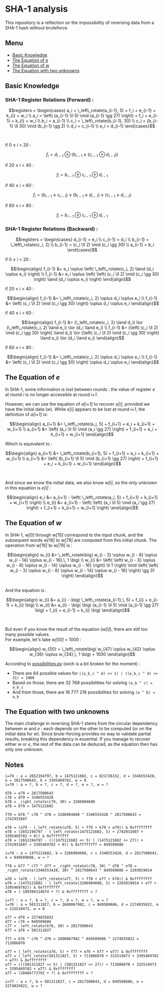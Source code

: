 # SHA-1 analysis

This repository is a reflection on the impossibility of reversing data from a SHA-1 hash without bruteforce.
## Menu
 - [Basic Knowledge](#basic-knowledge)
 - [The Equation of e](#the-equation-of-e)
 - [The Equation of w](#the-equation-of-w)
 - [The Equation with two unknowns](#the-equation-with-two-unknowns)

## Basic Knowledge

### SHA-1 Register Relations (Forward) :
```math
registers = 
\begin{cases}
a_i = \_left\_rotate(a_{i-1}, 5) + f_i + e_{i-1} + k_{i} + w_i \\
a_i = \left( (a_{i-1} \ll 5) \mid (a_{i-1} \gg 27) \right) + f_i + e_{i-1} + k_{i} + w_i \\
b_i = a_{i-1} \\
c_i = \_left\_rotate(b_{i-1}, 30) \\
c_i = (b_{i-1} \ll 30) \mid (b_{i-1} \gg 2) \\
d_i = c_{i-1} \\
e_i = d_{i-1}
\end{cases}
```
<br>

if 0 ≤ *i* < 20 :
```math
f_i = d_{i-1} \oplus \left( b_{i-1} \land (c_{i-1} \oplus d_{i-1}) \right)
```

if 20 ≤ *i* < 40 :
```math
f_i = b_{i-1} \oplus c_{i-1} \oplus d_{i-1}
```

if 40 ≤ *i* < 60 :
```math
f_i = (b_{i-1} \land c_{i-1}) \lor (b_{i-1} \land d_{i-1}) \lor (c_{i-1} \land d_{i-1})
```

if 60 ≤ *i* < 80 :
```math
f_i = b_{i-1} \oplus c_{i-1} \oplus d_{i-1}
```

### SHA-1 Register Relations (Backward) :
```math
registers =
\begin{cases}
d_{i-1} = e_i \\
c_{i-1} = d_i \\
b_{i-1} = \_left\_rotate(c_i, 2) \\
b_{i-1} = (c_i \ll 2) \mid (c_i \gg 30) \\
a_{i-1} = b_i
\end{cases}
```

if 0 ≤ *i* < 20 :
```math
\begin{align}
f_{i-1} &= e_i \oplus \left( \_left\_rotate(c_i, 2) \land (d_i \oplus e_i) \right) \\
f_{i-1} &= e_i \oplus \left( \left( (c_i \ll 2) \mid (c_i \gg 30) \right) \land (d_i \oplus e_i) \right)
\end{align}
```

if 20 ≤ *i* < 40 :
```math
\begin{align}
f_{i-1} &= \_left\_rotate(c_i, 2) \oplus d_i \oplus e_i \\
f_{i-1} &= \left( (c_i \ll 2) \mid (c_i \gg 30) \right) \oplus d_i \oplus e_i
\end{align}
```

if 40 ≤ *i* < 60 :
```math
\begin{align}
f_{i-1} &= (\_left\_rotate(c_i, 2) \land d_i) \lor (\_left\_rotate(c_i, 2) \land e_i) \lor (d_i \land e_i) \\
f_{i-1} &= (\left( (c_i \ll 2) \mid (c_i \gg 30) \right) \land d_i) \lor (\left( (c_i \ll 2) \mid (c_i \gg 30) \right) \land e_i) \lor (d_i \land e_i)
\end{align}
```

if 60 ≤ *i* < 80 :
```math
\begin{align}
f_{i-1} &= \_left\_rotate(c_i, 2) \oplus d_i \oplus e_i \\
f_{i-1} &= \left( (c_i \ll 2) \mid (c_i \gg 30) \right) \oplus d_i \oplus e_i
\end{align}
```

## The Equation of *e*

In SHA-1, some information is lost between rounds : the value of register *e* at round *i* is no longer accessible at round *i+1*.

However, we can use the equation of *a[i+1]* to recover *e[i]*, provided we have the initial data (*w*). While *e[i]* appears to be lost at round *i+1*, the definition of *a[i+1]* is:

```math
\begin{align}
a_{i+1} &= \_left\_rotate(a_i, 5) + f_{i+1} + e_i + k_{i+1} + w_{i+1} \\
a_{i+1} &= \left( (a_i \ll 5) \mid (a_i \gg 27) \right) + f_{i+1} + e_i + k_{i+1} + w_{i+1}
\end{align}
```

Which is equivalent to :

```math
\begin{align}
a_{i+1} &= \_left\_rotate(b_{i+1}, 5) + f_{i+1} + e_i + k_{i+1} + w_{i+1} \\
a_{i+1} &= \left( (b_{i+1} \ll 5) \mid (b_{i+1} \gg 27) \right) + f_{i+1} + e_i + k_{i+1} + w_{i+1}
\end{align}
```
<br>

And since we know the initial data, we also know *w[i]*, so the only unknown in this equation is *e[i]* :

```math
\begin{align}
e_i &= a_{i+1} - \left( \_left\_rotate(a_i, 5) + f_{i+1} + k_{i+1} + w_{i+1} \right) \\
e_{i} &= a_{i+1} - \left( \left( (a_i \ll 5) \mid (a_i \gg 27) \right) + f_{i+1} + k_{i+1} + w_{i+1} \right)
\end{align}
```

## The Equation of *w*

In SHA-1, *w[0]* through *w[15]* correspond to the input chunk, and the subsequent words *w[16]* to *w[79]* are computed from this initial chunk.
The operation from *w[16]* to *w[79]* is :

```math
\begin{align}
w_{i} &= \_left\_rotate\big( w_{i - 3} \oplus w_{i - 8} \oplus w_{i - 14} \oplus w_{i - 16},\, 1 \big) \\
w_{i} &= \left( \left( w_{i - 3} \oplus w_{i - 8} \oplus w_{i - 14} \oplus w_{i - 16} \right) \ll 1 \right) \mid \left( \left( w_{i - 3} \oplus w_{i - 8} \oplus w_{i - 14} \oplus w_{i - 16} \right) \gg 31 \right)
\end{align}
```
<br>
And the equation is :

```math
\begin{align}
w_{i} &= a_{i} - \big( \_left\_rotate(a_{i-1},\, 5) + f_{i} + e_{i-1} + k_{i} \big) \\
w_{i} &= a_{i} - \big( \big( (a_{i-1} \ll 5) \mid (a_{i-1} \gg 27) \big) + f_{i} + e_{i-1} + k_{i} \big)
\end{align}
```
<br>

But even if you know the result of the equation (*w[i]*), there are still too many possible values.  
For example, let's take *w[50]* = 1000 :

```math
\begin{align}
w_{50} = \_left\_rotate\big( w_{47} \oplus w_{42} \oplus w_{36} \oplus w_{34},\, 1 \big) = 1000
\end{align}
```

According to [possibilities.py](https://github.com/784c/sha1/blob/main/scripts/possibilities.py) (wich is a bit broken for the moment) :  
- There are 64 possible values for `((a_b_c ^ d) << 1) | ((a_b_c ^ d) >> 31) = 1000`
- Based on those, there are 32 768 possibilities for solving `(a_b ^ c) = a_b_c`
- And from those, there are 16 777 216 possibilities for solving `(a ^ b) = a_b`

## The Equation with two unknowns

The main challenge in reversing SHA-1 stems from the circular dependency between *w* and *e* : each depends on the other to be computed (or on the initial data for *w*). Since brute-forcing provides no way to validate partial results, breaking this dependency is essential. If you manage to recover either *w* or *e*, the rest of the data can be deduced, as the equation then has only one unknown.  

## Notes

```
i=79 : a = 2652194797, b = 1475121602, c = 821726152, d = 3346553428, e = 2817500643, k = 3395469782, w = 0
i=78 : a = ?, b = ?, c = ?, d = ?, e = ?, w = ?

d78 = e79 = 2817500643
c78 = d79 = 3346553428
b78 = _right_rotate(c79, 30) = 3286904608
a78 = b79 = 1475121602

f79 = b78 ^ c78 ^ d78 = 3286904608 ^ 3346553428 ^ 2817500643 = 2742931607

e78 = (a79 - (_left_rotate(a78, 5) + f79 + k79 + w79)) & 0xffffffff
e78 = (2652194797 - (_left_rotate(1475121602, 5) + 2742931607 + 3395469782 + 0)) & 0xffffffff
e78 = (2652194797 - (((1475121602 << 5) | (1475121602 >> 27)) + 2742931607 + 3395469782 + 0)) & 0xffffffff = 849509686

i=78 : a = 1475121602, b = 3286904608, c = 3346553428, d = 2817500643, e = 849509686, w = ?

f78 = b77 ^ c77 ^ d77 = _right_rotate(c78, 30) ^ d78 ^ e78 = _right_rotate(3346553428, 30) ^ 2817500643 ^ 849509686 = 2293019014

w78 = (a78 - (_left_rotate(a77, 5) + f78 + e77 + k78)) & 0xffffffff
w78 = (1475121602 - (_left_rotate(3286904608, 5) + 2293019014 + e77 + 3395469782)) & 0xffffffff
w78 = (-109394314674 + ?) & 0xffffffff = ?
```

```
i=77 : a = ?, b = ?, c = ?, d = ?, e = ?, w = ?
i=76 : a = 501311827, b = 2680067982, c = 849509686, d = 2274835022, e = 315519473, w = 0

e77 = d76 = 2274835022
d77 = c76 = 849509686
c77 = _left_rotate(b76, 30) = 2817500643
b77 = a76 = 501311827

f77 = b76 ^ c76 ^ d76 = 2680067982 ^ 849509686 ^ 2274835022 = 713806070

a77 = (_left_rotate(a76, 5) + f77 + e76 + k77 + w77) & 0xffffffff
a77 = (_left_rotate(501311827, 5) + 713806070 + 315519473 + 3395469782 + w77) & 0xffffffff
a77 = (((501311827 << 5) | (501311827 >> 27)) + 713806070 + 315519473 + 3395469782 + w77) & 0xffffffff
a77 = (20466773792 + ?) & 0xffffffff = ?

i=77 : a = ?, b = 501311827, c = 2817500643, d = 849509686, e = 2274835022, w = ?
```